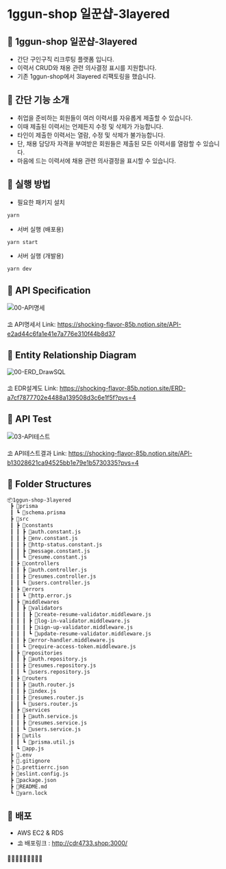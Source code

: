 # 1ggun-shop 일꾼샵-3layered

## 🍑 1ggun-shop 일꾼샵-3layered
- 간단 구인구직 리크루팅 플랫폼 입니다.
- 이력서 CRUD와 채용 관련 의사결정 표시를 지원합니다.
- 기존 1ggun-shop에서 3layered 리팩토링을 했습니다.

## 🍒 간단 기능 소개
- 취업을 준비하는 회원들이 여러 이력서를 자유롭게 제출할 수 있습니다.
- 이때 제출된 이력서는 언제든지 수정 및 삭제가 가능합니다.
- 타인이 제출한 이력서는 열람, 수정 및 삭제가 불가능합니다.
- 단, 채용 담당자 자격을 부여받은 회원들은 제출된 모든 이력서를 열람할 수 있습니다.
- 마음에 드는 이력서에 채용 관련 의사결정을 표시할 수 있습니다.

## 🍋 실행 방법

- 필요한 패키지 설치

```sh
yarn
```

- 서버 실행 (배포용)

```sh
yarn start
```

- 서버 실행 (개발용)

```sh
yarn dev
```

## 🍓 API Specification

![00-API명세](https://github.com/CDR4733/1ggun-shop/assets/166963977/4246cff9-4288-4f93-b7b1-e0689349ba58)


⛱️ API명세서 Link: https://shocking-flavor-85b.notion.site/API-e2ad44c6fa1e41e7a776e310f44b8d37


## 🥕 Entity Relationship Diagram

![00-ERD_DrawSQL](https://github.com/CDR4733/1ggun-shop/assets/166963977/4f0f435a-b2dc-47e5-879d-e735c27c5a54)


⛱️ EDR설계도 Link: https://shocking-flavor-85b.notion.site/ERD-a7cf7877702e4488a139508d3c6e1f5f?pvs=4


## 🍉 API Test

![03-API테스트](https://github.com/CDR4733/1ggun-shop/assets/166963977/ddcff004-af7a-4565-acad-995f9b454906)


⛱️ API테스트결과 Link: https://shocking-flavor-85b.notion.site/API-b13028621ca94525bb1e79e1b5730335?pvs=4

## 🍒 Folder Structures

```sh
📦1ggun-shop-3layered    
 ┣ 📂prisma   
 ┃ ┗ 📜schema.prisma   
 ┣ 📂src   
 ┃ ┣ 📂constants   
 ┃ ┃ ┣ 📜auth.constant.js   
 ┃ ┃ ┣ 📜env.constant.js   
 ┃ ┃ ┣ 📜http-status.constant.js   
 ┃ ┃ ┣ 📜message.constant.js   
 ┃ ┃ ┗ 📜resume.constant.js   
 ┃ ┣ 📂controllers   
 ┃ ┃ ┣ 📜auth.controller.js   
 ┃ ┃ ┣ 📜resumes.controller.js   
 ┃ ┃ ┗ 📜users.controller.js   
 ┃ ┣ 📂errors   
 ┃ ┃ ┗ 📜http.error.js   
 ┃ ┣ 📂middlewares   
 ┃ ┃ ┣ 📂validators   
 ┃ ┃ ┃ ┣ 📜create-resume-validator.middleware.js   
 ┃ ┃ ┃ ┣ 📜log-in-validator.middleware.js   
 ┃ ┃ ┃ ┣ 📜sign-up-validator.middleware.js   
 ┃ ┃ ┃ ┗ 📜update-resume-validator.middleware.js   
 ┃ ┃ ┣ 📜error-handler.middleware.js   
 ┃ ┃ ┗ 📜require-access-token.middleware.js   
 ┃ ┣ 📂repositories   
 ┃ ┃ ┣ 📜auth.repository.js   
 ┃ ┃ ┣ 📜resumes.repository.js   
 ┃ ┃ ┗ 📜users.repository.js   
 ┃ ┣ 📂routers   
 ┃ ┃ ┣ 📜auth.router.js   
 ┃ ┃ ┣ 📜index.js   
 ┃ ┃ ┣ 📜resumes.router.js   
 ┃ ┃ ┗ 📜users.router.js   
 ┃ ┣ 📂services   
 ┃ ┃ ┣ 📜auth.service.js   
 ┃ ┃ ┣ 📜resumes.service.js   
 ┃ ┃ ┗ 📜users.service.js   
 ┃ ┣ 📂utils   
 ┃ ┃ ┗ 📜prisma.util.js   
 ┃ ┗ 📜app.js   
 ┣ 📜.env   
 ┣ 📜.gitignore   
 ┣ 📜.prettierrc.json   
 ┣ 📜eslint.config.js   
 ┣ 📜package.json   
 ┣ 📜README.md   
 ┗ 📜yarn.lock   
```

## 🍌 배포
- AWS EC2 & RDS
- ⛱️ 배포링크 : http://cdr4733.shop:3000/

🍊🍋🍎🥭🍍🍑🍏🍒🍌

